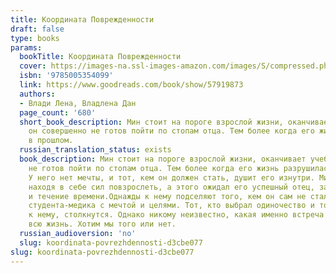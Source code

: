 ```yaml
---
title: Координата Поврежденности
draft: false
type: books
params:
  bookTitle: Координата Поврежденности
  cover: https://images-na.ssl-images-amazon.com/images/S/compressed.photo.goodreads.com/books/1619971294i/57919873.jpg
  isbn: '9785005354099'
  link: https://www.goodreads.com/book/show/57919873
  authors:
  - Влади Лена, Владлена Дан
  page_count: '680'
  short_book_description: Мин стоит на пороге взрослой жизни, оканчивает учебу, но
    он совершенно не готов пойти по стопам отца. Тем более когда его жизнь разрушилась
    в прошлом.
  russian_translation_status: exists
  book_description: Мин стоит на пороге взрослой жизни, оканчивает учебу, но он совершенно
    не готов пойти по стопам отца. Тем более когда его жизнь разрушилась в прошлом.
    У него нет мечты, и тот, кем он должен стать, душит его изнутри. Мин застыл, не
    находя в себе сил повзрослеть, а этого ожидал его успешный отец, закон природы
    и течение времени.Однажды к нему подселяют того, кем он сам не стал — идеального
    студента-медика с мечтой и целями. Тот, кто выбрал одиночество и тот, кто привык
    к нему, столкнутся. Однако никому неизвестно, какая именно встреча и с кем перевернет
    всю жизнь. Хотим мы того или нет.
  russian_audioversion: 'no'
  slug: koordinata-povrezhdennosti-d3cbe077
slug: koordinata-povrezhdennosti-d3cbe077
---
```

